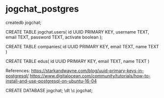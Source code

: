 # jogchat_postgres

createdb jogchat;

CREATE TABLE jogchat.users(
   id UUID PRIMARY KEY,
   username TEXT,
   email TEXT,
   password TEXT,
   activate boolean
);

CREATE TABLE companies(
   id UUID PRIMARY KEY,
   email TEXT,
   name TEXT
)

CREATE TABLE edus(
   id UUID PRIMARY KEY,
   email TEXT,
   name TEXT
)

References:
https://starkandwayne.com/blog/uuid-primary-keys-in-postgresql/
https://www.digitalocean.com/community/tutorials/how-to-install-and-use-postgresql-on-ubuntu-16-04

CREATE DATABASE jogchat;
\dt
\c jogchat;

